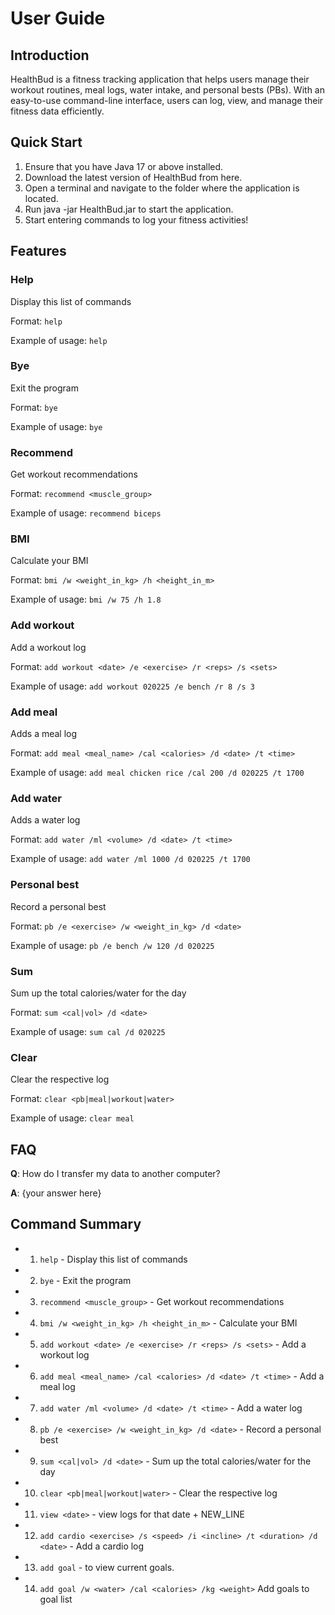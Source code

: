 # User Guide

## Introduction

HealthBud is a fitness tracking application that helps users manage their workout routines, meal logs, water intake, and
personal bests (PBs). With an easy-to-use command-line interface, users can log, view, and manage their fitness data
efficiently.

## Quick Start

1. Ensure that you have Java 17 or above installed.
2. Download the latest version of HealthBud from here.
3. Open a terminal and navigate to the folder where the application is located.
4. Run java -jar HealthBud.jar to start the application.
5. Start entering commands to log your fitness activities!

## Features

### Help
Display this list of commands

Format: `help`

Example of usage: `help`

### Bye
Exit the program

Format: `bye`

Example of usage: `bye`

### Recommend
Get workout recommendations

Format: `recommend <muscle_group>`

Example of usage: `recommend biceps`

### BMI
Calculate your BMI

Format: `bmi /w <weight_in_kg> /h <height_in_m>`

Example of usage: `bmi /w 75 /h 1.8`

### Add workout
Add a workout log

Format: `add workout <date> /e <exercise> /r <reps> /s <sets>`

Example of usage: `add workout 020225 /e bench /r 8 /s 3`

### Add meal
Adds a meal log

Format: `add meal <meal_name> /cal <calories> /d <date> /t <time>`

Example of usage: `add meal chicken rice /cal 200 /d 020225 /t 1700`

### Add water
Adds a water log

Format: `add water /ml <volume> /d <date> /t <time>`

Example of usage: `add water /ml 1000 /d 020225 /t 1700`

### Personal best 
Record a personal best

Format: `pb /e <exercise> /w <weight_in_kg> /d <date>`

Example of usage: `pb /e bench /w 120 /d 020225`

### Sum
Sum up the total calories/water for the day

Format: `sum <cal|vol> /d <date>`

Example of usage: `sum cal /d 020225`

### Clear
Clear the respective log

Format: `clear <pb|meal|workout|water>`

Example of usage: `clear meal`

## FAQ

**Q**: How do I transfer my data to another computer?

**A**: {your answer here}

## Command Summary
* 1. `help` - Display this list of commands
* 2. `bye` - Exit the program
* 3. `recommend <muscle_group>` - Get workout recommendations
* 4. `bmi /w <weight_in_kg> /h <height_in_m>` - Calculate your BMI
* 5. `add workout <date> /e <exercise> /r <reps> /s <sets>` - Add a workout log
* 6. `add meal <meal_name> /cal <calories> /d <date> /t <time>` - Add a meal log
* 7. `add water /ml <volume> /d <date> /t <time>` - Add a water log
* 8. `pb /e <exercise> /w <weight_in_kg> /d <date>` - Record a personal best
* 9. `sum <cal|vol> /d <date>` - Sum up the total calories/water for the day
* 10. `clear <pb|meal|workout|water>` - Clear the respective log
* 11. `view <date>` - view logs for that date + NEW_LINE
* 12. `add cardio <exercise> /s <speed> /i <incline> /t <duration> /d <date>` - Add a cardio log
* 13. `add goal` - to view current goals.
* 14. `add goal /w <water> /cal <calories> /kg <weight>` Add goals to goal list 

